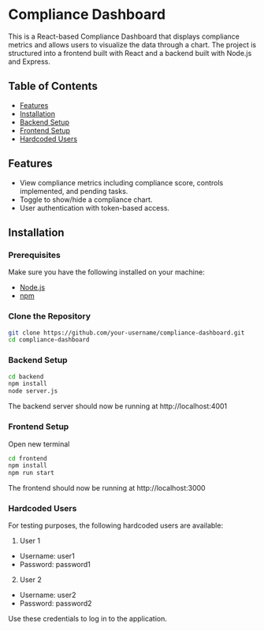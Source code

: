 # Compliance Dashboard

This is a React-based Compliance Dashboard that displays compliance metrics and allows users to visualize the data through a chart. The project is structured into a frontend built with React and a backend built with Node.js and Express.

## Table of Contents

- [Features](#features)
- [Installation](#installation)
- [Backend Setup](#backend-setup)
- [Frontend Setup](#frontend-setup)
- [Hardcoded Users](#hardcoded-users)

## Features

- View compliance metrics including compliance score, controls implemented, and pending tasks.
- Toggle to show/hide a compliance chart.
- User authentication with token-based access.

## Installation

### Prerequisites

Make sure you have the following installed on your machine:

- [Node.js](https://nodejs.org/)
- [npm](https://www.npmjs.com/) 

### Clone the Repository

```bash
git clone https://github.com/your-username/compliance-dashboard.git
cd compliance-dashboard
```

### Backend Setup
```bash
cd backend
npm install
node server.js
```
The backend server should now be running at http://localhost:4001

### Frontend Setup
Open new terminal
```bash
cd frontend
npm install
npm run start
```

The frontend should now be running at http://localhost:3000

### Hardcoded Users
For testing purposes, the following hardcoded users are available:

1. User 1
- Username: user1
- Password: password1

2. User 2
- Username: user2
- Password: password2

Use these credentials to log in to the application.




